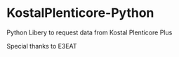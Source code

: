 # KostalPlenticore-Python
Python Libery to request data from Kostal Plenticore Plus

Special thanks to E3EAT
